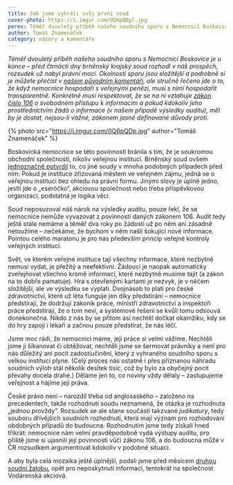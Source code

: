 ```yaml
---
title: Jak jsme vyhráli svůj první soud
cover-photo: https://i.imgur.com/0Q6pQDpl.jpg
perex: Téměř dvouletý příběh našeho soudního sporu s Nemocnicí Boskovice je u konce – před čtrnácti dny brněnský krajský soud rozhodl v náš prospěch, rozsudek už nabyl právní moci.
author: Tomáš Znamenáček
category: názory a komentáře
---
```


*Téměř dvouletý příběh našeho soudního sporu s Nemocnicí Boskovice je u konce – před čtrnácti dny brněnský krajský soud rozhodl v náš prospěch, rozsudek už nabyl právní moci. Okolnosti sporu jsou složitější a podrobně si je můžete přečíst v [našem původním komentáři](http://www.ohlasy.info/clanky/2017/08/nemocnice-soud.html), ale stručně řečeno jde o to, že když nemocnice hospodaří s veřejnými penězi, musí s nimi hospodařit transparentně. Konkrétně musí respektovat, že se na ni vztahuje [zákon číslo 106](https://www.zakonyprolidi.cz/cs/1999-106) o svobodném přístupu k informacím a pokud kdokoliv jeho prostřednictvím žádá o informace (v našem případě výsledky auditu), měl by je dostat, nejsou-li vážné, zákonem jasně definované důvody proti.*

{% photo src="https://i.imgur.com/0Q6pQDp.jpg" author="Tomáš Znamenáček" %}

Boskovická nemocnice se této povinnosti bránila s tím, že je soukromou obchodní společností, nikoliv veřejnou institucí. Brněnský soud ovšem [jednoznačně potvrdil](http://data.ohlasy.info/2019/nemocnice-infozakon-rozsudek-podrobny.pdf) to, co jiné soudy v mnoha podobných případech před ním: Pokud je instituce zřizovaná městem ve veřejném zájmu, jedná se o veřejnou instituci bez ohledu na právní formu. Jinými slovy je úplně jedno, jestli jde o „eseróčko“, akciovou společnost nebo třeba příspěvkovou organizaci, podstatná je logika věci.

Soud neposuzoval náš nárok na výsledky auditu, pouze řekl, že se nemocnice nemůže vyvazovat z povinností daných zákonem 106. Audit tedy ještě stále nemáme a téměř dva roky po žádosti už po něm ani zásadně netoužíme – nečekáme, že bychom v něm našli šokující nové informace. Pointou celého maratonu je pro nás především princip veřejné kontroly veřejných institucí.

Svět, ve kterém veřejné instituce tají všechny informace, které nezbytně nemusí vydat, je přežitý a neefektivní. Žádoucí je naopak automaticky zveřejňovat všechno kromě informací, které nezbytně musíme tajit (a zákon na to dobře pamatuje). Hra s otevřenými kartami je nezvyk, je v něčem složitější, ale ve výsledku se vyplatí. Dvojnásob to platí pro české zdravotnictví, které už léta funguje jen díky předstírání – nemocnice předstírají, že dodržují zákoník práce, ministři zdravotnictví a inspektoři práce předstírají, že o tom neví, a systémové řešení se kvůli tomu odsouvá donekonečna. Nikdo z nás by se přitom asi nechtěl dočkat okamžiku, kdy se do hry zapojí i lékaři a začnou pouze předstírat, že nás léčí.

Jsme moc rádi, že nemocnici máme, její práce si velmi vážíme. Nechtěli jsme ji šikanovat či obtěžovat, nechtěli jsme se šermovat právníky a není pro nás důležitý ani pocit zadostiučinění, který z vyhraného soudního sporu s velkou institucí plyne. (Celý proces nás ostatně i přes přiznanou náhradu soudních výloh stál několik desítek tisíc, což by bylo za obyčejný pocit převahy docela drahé.) Děláme jen to, co noviny vždy dělaly – zastupujeme veřejnost a hájíme její práva.

České právo není – narozdíl třeba od anglosaského – založeno na precedentech, takže rozhodnutí soudu neznamená, že otázka je rozhodnuta „jednou provždy“. Rozsudek se ale stane součástí takzvané *judikatury*, tedy souboru dřívějších soudních rozhodnutí, která mají význam pro rozhodování obdobných případů do budoucna. Rozhodnutím jsme tedy získali hned třikrát: nemocnice nám velmi pravděpodobně vydá výstupy auditu, pro příště jsme si ujasnili její povinnosti vůči zákonu 106, a do budoucna může v ČR rozsudkem argumentovat kdokoliv v podobné situaci.

A aby byla celá mozaika ještě úplnější, podali jsme před měsícem [druhou soudní žalobu](https://forum.ohlasy.info/t/jak-zadat-verejne-instituce-o-informace/151), opět pro neposkytnutí informací, tentokrát na společnost Vodárenská akciová.